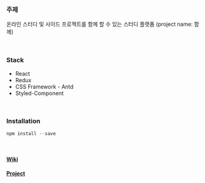 ### 주제

온라인 스터디 및 사이드 프로젝트를 함께 할 수 있는 스터디 플랫폼 (project name: 함께)

<br/>

### Stack

- React
- Redux
- CSS Framework - Antd
- Styled-Component

<br/>

### Installation
```js
npm install --save
```

<br/>

#### <a href='https://github.com/jiye-7/hamkke-study-platform-client/wiki'>Wiki</a>
#### <a href='https://github.com/jiye-7/hamkke-study-platform-client/projects/1'>Project</a>
